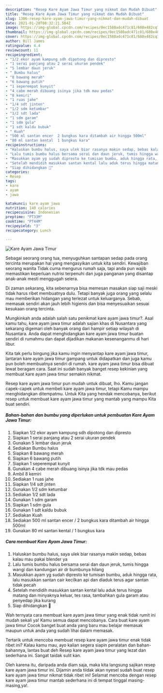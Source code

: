```yaml
---
description: "Resep Kare Ayam Jawa Timur yang nikmat dan Mudah Dibuat"
title: "Resep Kare Ayam Jawa Timur yang nikmat dan Mudah Dibuat"
slug: 1306-resep-kare-ayam-jawa-timur-yang-nikmat-dan-mudah-dibuat
date: 2021-01-28T08:32:21.584Z
image: https://img-global.cpcdn.com/recipes/0ec1580adc471c81/680x482cq70/kare-ayam-jawa-timur-foto-resep-utama.jpg
thumbnail: https://img-global.cpcdn.com/recipes/0ec1580adc471c81/680x482cq70/kare-ayam-jawa-timur-foto-resep-utama.jpg
cover: https://img-global.cpcdn.com/recipes/0ec1580adc471c81/680x482cq70/kare-ayam-jawa-timur-foto-resep-utama.jpg
author: Bill James
ratingvalue: 4.4
reviewcount: 11
recipeingredient:
- "1/2 ekor ayam kampung sdh dipotong dan dipresto"
- "1 serai panjang atau 2 serai ukuran pendek"
- "5 lembar daun jeruk"
- " Bumbu halus"
- "8 bawang merah"
- "6 bawang putih"
- "1 seperempat kunyit"
- "4 cabe merah dibuang isinya jika tdk mau pedas"
- "8 kemiri"
- "1 ruas jahe"
- "1/4 sdt jinten"
- "1/2 sdm ketumbar"
- "1/2 sdt lada"
- "1 sdm garam"
- "1 sdm gula"
- "1 sdt kaldu bubuk"
- " Kuah"
- "500 ml santan encer  2 bungkus kara ditambah air hingga 500ml"
- "80 ml santan kental  1 bungkus kara"
recipeinstructions:
- "Haluskan bumbu halus, saya ulek biar rasanya makin sedap, bebas kalau mau pakai blender ya"
- "Lalu tumis bumbu halus bersama serai dan daun jeruk, tumis hingga wangi dan kandungan air dr bumbunya hilang"
- "Masukkan ayam yg sudah dipresto ke tumisan bumbu, aduk hingga rata, lalu masukkan santan cair kecilkan api dan diaduk terus agar santan tidak pecah"
- "Setelah mendidih masukkan santan kental lalu aduk terus hingga matang dan minyaknya keluar, tes rasa, tambahkan gula garam atau penyedap jika kurang"
- "Siap dihidangkan 🙂"
categories:
- Resep
tags:
- kare
- ayam
- jawa

katakunci: kare ayam jawa 
nutrition: 140 calories
recipecuisine: Indonesian
preptime: "PT33M"
cooktime: "PT44M"
recipeyield: "3"
recipecategory: Lunch

---
```



![Kare Ayam Jawa Timur](https://img-global.cpcdn.com/recipes/0ec1580adc471c81/680x482cq70/kare-ayam-jawa-timur-foto-resep-utama.jpg)

Sebagai seorang orang tua, menyuguhkan santapan sedap pada orang tercinta merupakan hal yang mengasyikan untuk kita sendiri. Kewajiban seorang  wanita Tidak cuma mengurus rumah saja, tapi anda pun wajib memastikan keperluan nutrisi terpenuhi dan juga panganan yang disantap anak-anak mesti menggugah selera.

Di zaman  sekarang, kita sebenarnya bisa memesan masakan siap saji meski tidak harus ribet membuatnya dulu. Tetapi banyak juga orang yang selalu mau memberikan hidangan yang terlezat untuk keluarganya. Sebab, memasak sendiri akan jauh lebih higienis dan bisa menyesuaikan sesuai kesukaan orang tercinta. 



Mungkinkah anda adalah salah satu penikmat kare ayam jawa timur?. Asal kamu tahu, kare ayam jawa timur adalah sajian khas di Nusantara yang sekarang digemari oleh banyak orang dari hampir setiap wilayah di Nusantara. Anda dapat menghidangkan kare ayam jawa timur buatan sendiri di rumahmu dan dapat dijadikan makanan kesenanganmu di hari libur.

Kita tak perlu bingung jika kamu ingin menyantap kare ayam jawa timur, lantaran kare ayam jawa timur gampang untuk didapatkan dan juga kamu pun boleh membuatnya sendiri di rumah. kare ayam jawa timur bisa dibuat lewat beragam cara. Saat ini sudah banyak banget resep kekinian yang membuat kare ayam jawa timur semakin nikmat.

Resep kare ayam jawa timur pun mudah untuk dibuat, lho. Kamu jangan capek-capek untuk membeli kare ayam jawa timur, tetapi Kamu mampu menghidangkan ditempatmu. Untuk Kita yang hendak mencobanya, berikut resep untuk membuat kare ayam jawa timur yang mantab yang mampu Kita buat sendiri.

<!--inarticleads1-->

##### Bahan-bahan dan bumbu yang diperlukan untuk pembuatan Kare Ayam Jawa Timur:

1. Siapkan 1/2 ekor ayam kampung sdh dipotong dan dipresto
1. Siapkan 1 serai panjang atau 2 serai ukuran pendek
1. Gunakan 5 lembar daun jeruk
1. Sediakan  Bumbu halus
1. Siapkan 8 bawang merah
1. Siapkan 6 bawang putih
1. Siapkan 1 seperempat kunyit
1. Gunakan 4 cabe merah dibuang isinya jika tdk mau pedas
1. Ambil 8 kemiri
1. Sediakan 1 ruas jahe
1. Siapkan 1/4 sdt jinten
1. Gunakan 1/2 sdm ketumbar
1. Sediakan 1/2 sdt lada
1. Gunakan 1 sdm garam
1. Siapkan 1 sdm gula
1. Gunakan 1 sdt kaldu bubuk
1. Sediakan  Kuah
1. Sediakan 500 ml santan encer / 2 bungkus kara ditambah air hingga 500ml
1. Gunakan 80 ml santan kental / 1 bungkus kara




<!--inarticleads2-->

##### Cara membuat Kare Ayam Jawa Timur:

1. Haluskan bumbu halus, saya ulek biar rasanya makin sedap, bebas kalau mau pakai blender ya
1. Lalu tumis bumbu halus bersama serai dan daun jeruk, tumis hingga wangi dan kandungan air dr bumbunya hilang
1. Masukkan ayam yg sudah dipresto ke tumisan bumbu, aduk hingga rata, lalu masukkan santan cair kecilkan api dan diaduk terus agar santan tidak pecah
1. Setelah mendidih masukkan santan kental lalu aduk terus hingga matang dan minyaknya keluar, tes rasa, tambahkan gula garam atau penyedap jika kurang
1. Siap dihidangkan 🙂




Wah ternyata cara membuat kare ayam jawa timur yang enak tidak rumit ini mudah sekali ya! Kamu semua dapat mencobanya. Cara buat kare ayam jawa timur Cocok banget buat anda yang baru mau belajar memasak maupun untuk anda yang sudah lihai dalam memasak.

Tertarik untuk mencoba membuat resep kare ayam jawa timur enak tidak ribet ini? Kalau kamu mau, ayo kalian segera siapin peralatan dan bahan-bahannya, lantas buat deh Resep kare ayam jawa timur yang lezat dan sederhana ini. Sangat taidak sulit kan. 

Oleh karena itu, daripada anda diam saja, maka kita langsung sajikan resep kare ayam jawa timur ini. Dijamin anda tiidak akan nyesel sudah buat resep kare ayam jawa timur nikmat tidak ribet ini! Selamat mencoba dengan resep kare ayam jawa timur mantab sederhana ini di tempat tinggal masing-masing,ya!.

